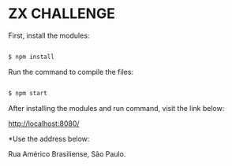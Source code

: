 
# ZX CHALLENGE

  

First, install the modules:

  

```bash

$ npm install

```

  

Run the command to compile the files:

  

```bash

$ npm start

```

 After installing the modules and run command, visit the link below:
 
[http://localhost:8080/](http://localhost:8080/)

*Use the address below:

Rua Américo Brasiliense, São Paulo.